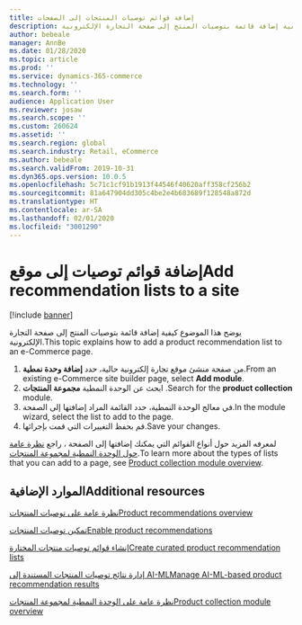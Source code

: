 ```yaml
---
title: إضافة قوائم توصيات المنتجات إلى الصفحات
description: يوضح هذا الموضوع كيفية إضافة قائمة بتوصيات المنتج إلى صفحة التجارة الإلكترونية.
author: bebeale
manager: AnnBe
ms.date: 01/28/2020
ms.topic: article
ms.prod: ''
ms.service: dynamics-365-commerce
ms.technology: ''
ms.search.form: ''
audience: Application User
ms.reviewer: josaw
ms.search.scope: ''
ms.custom: 260624
ms.assetid: ''
ms.search.region: global
ms.search.industry: Retail, eCommerce
ms.author: bebeale
ms.search.validFrom: 2019-10-31
ms.dyn365.ops.version: 10.0.5
ms.openlocfilehash: 5c71c1cf91b1913f44546f40620aff358cf256b2
ms.sourcegitcommit: 81a647904dd305c4be2e4b683689f128548a872d
ms.translationtype: HT
ms.contentlocale: ar-SA
ms.lasthandoff: 02/01/2020
ms.locfileid: "3001290"
---
```

# <a name="add-recommendation-lists-to-a-site"></a><span data-ttu-id="fce75-103">إضافة قوائم توصيات إلى موقع</span><span class="sxs-lookup"><span data-stu-id="fce75-103">Add recommendation lists to a site</span></span>


[!include [banner](includes/banner.md)]

<span data-ttu-id="fce75-104">يوضح هذا الموضوع كيفية إضافة قائمة بتوصيات المنتج إلى صفحة التجارة الإلكترونية.</span><span class="sxs-lookup"><span data-stu-id="fce75-104">This topic explains how to add a product recommendation list to an e-Commerce page.</span></span>

1. <span data-ttu-id="fce75-105">من صفحة منشئ موقع تجارة إلكترونية حالية، حدد **إضافة وحدة نمطية**.</span><span class="sxs-lookup"><span data-stu-id="fce75-105">From an existing e-Commerce site builder page, select **Add module**.</span></span>
2. <span data-ttu-id="fce75-106">ابحث عن الوحدة النمطية **مجموعة المنتجات** .</span><span class="sxs-lookup"><span data-stu-id="fce75-106">Search for the **product collection** module.</span></span>
3. <span data-ttu-id="fce75-107">في معالج الوحدة النمطية، حدد القائمة المراد إضافتها إلى الصفحة.</span><span class="sxs-lookup"><span data-stu-id="fce75-107">In the module wizard, select the list to add to the page.</span></span>
4. <span data-ttu-id="fce75-108">‏‏قم بحفظ التغييرات التي قمت بإجرائها.</span><span class="sxs-lookup"><span data-stu-id="fce75-108">Save your changes.</span></span>

<span data-ttu-id="fce75-109">لمعرفه المزيد حول أنواع القوائم التي يمكنك إضافتها إلى الصفحة ، راجع [نظرة عامة حول الوحدة النمطية لمجموعة المنتجات‬](product-collection-module-overview.md).</span><span class="sxs-lookup"><span data-stu-id="fce75-109">To learn more about the types of lists that you can add to a page, see [Product collection module overview](product-collection-module-overview.md).</span></span>


## <a name="additional-resources"></a><span data-ttu-id="fce75-110">الموارد الإضافية</span><span class="sxs-lookup"><span data-stu-id="fce75-110">Additional resources</span></span>

[<span data-ttu-id="fce75-111">نظرة عامة على توصيات المنتجات</span><span class="sxs-lookup"><span data-stu-id="fce75-111">Product recommendations overview</span></span>](product-recommendations.md)

[<span data-ttu-id="fce75-112">تمكين توصيات المنتجات</span><span class="sxs-lookup"><span data-stu-id="fce75-112">Enable product recommendations</span></span>](enable-product-recommendations.md)

[<span data-ttu-id="fce75-113">إنشاء قوائم توصيات منتجات المختارة</span><span class="sxs-lookup"><span data-stu-id="fce75-113">Create curated product recommendation lists</span></span>](create-editorial-recommendation-lists.md)

[<span data-ttu-id="fce75-114">إدارة نتائج توصيات المنتجات المستندة إلى AI-ML</span><span class="sxs-lookup"><span data-stu-id="fce75-114">Manage AI-ML-based product recommendation results</span></span>](modify-product-recommendation-results.md)

[<span data-ttu-id="fce75-115">نظرة عامة على الوحدة النمطية لمجموعة المنتجات</span><span class="sxs-lookup"><span data-stu-id="fce75-115">Product collection module overview</span></span>](product-collection-module-overview.md)
